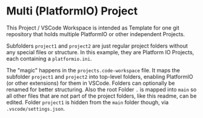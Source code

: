 # Multi (PlatformIO) Project

This Project / VSCode Workspace is intended as Template for one git repository that holds multiple PlatformIO or other independent Projects.

Subfolders `project1` and `project2` are just regular project folders without any special files or structure. In this example, they are Platform IO Projects, each containing a `platformio.ini`.

The "magic" happens in the `projects.code-workspace` file. It maps the subfolder `project1` and `project2` into top-level folders, enabling PlatformIO (or other extensions) for them in VSCode. Folders can optionally be renamed for better structuring. Also the root Folder `.` is mapped into `main` so all other files that are not part of the project folders, like this readme, can be edited. Folder `project1` is hidden from the `main` folder though, via `.vscode/settings.json`.